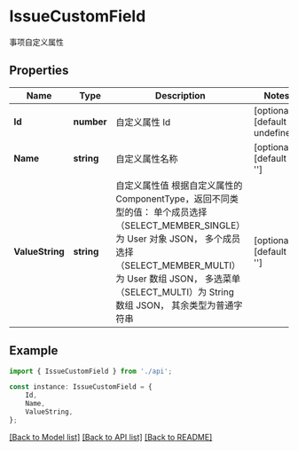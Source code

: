 # IssueCustomField

事项自定义属性

## Properties

Name | Type | Description | Notes
------------ | ------------- | ------------- | -------------
**Id** | **number** | 自定义属性 Id | [optional] [default to undefined]
**Name** | **string** | 自定义属性名称 | [optional] [default to '']
**ValueString** | **string** | 自定义属性值  根据自定义属性的 ComponentType，返回不同类型的值：  单个成员选择（SELECT_MEMBER_SINGLE）为 User 对象 JSON，  多个成员选择（SELECT_MEMBER_MULTI）为 User 数组 JSON，  多选菜单（SELECT_MULTI）为 String 数组 JSON，  其余类型为普通字符串 | [optional] [default to '']

## Example

```typescript
import { IssueCustomField } from './api';

const instance: IssueCustomField = {
    Id,
    Name,
    ValueString,
};
```

[[Back to Model list]](../README.md#documentation-for-models) [[Back to API list]](../README.md#documentation-for-api-endpoints) [[Back to README]](../README.md)
